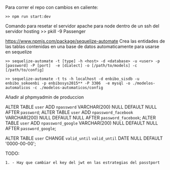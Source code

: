Para correr el repo con cambios en caliente:

    >> npm run start:dev

Comando para resetar el servidor apache para node dentro de un ssh del servidor hosting
    >> pkill -9 Passenger

https://www.npmjs.com/package/sequelize-automate
Crea las entidades de las tablas contenidas en una base de datos automaticamente para usarse en sequelize

    >> sequelize-automate -t [type] -h <host> -d <database> -u <user> -p [password] -P [port]  -e [dialect] -o [/path/to/models] -c [/path/to/config]

    >> sequelize-automate -t ts -h localhost -d enbibo_sisdb -u enbibo_sokoenbi -p enbibosys2015** -P 3306  -e mysql -o ./modelos-automaticos -c ./modelos-automaticos/config

Añadir al phpmyadmin de produccion

ALTER TABLE `user` ADD `npassword` VARCHAR(200) NULL DEFAULT NULL AFTER `password`;
ALTER TABLE `user` ADD `npassword_facebook` VARCHAR(200) NULL DEFAULT NULL AFTER `password_facebook`;
ALTER TABLE `user` ADD `npassword_google` VARCHAR(200) NULL DEFAULT NULL AFTER `password_google`;

ALTER TABLE `user` CHANGE `valid_until` `valid_until` DATE NULL DEFAULT '0000-00-00';

TODO:

    1. - Hay que cambiar el key del jwt en las estrategias del passtport